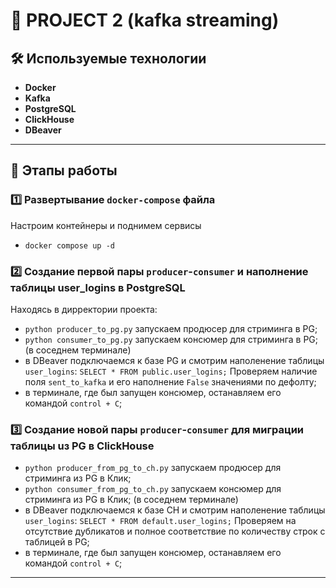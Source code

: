 # 🚀 PROJECT 2 (kafka streaming)

## 🛠 Используемые технологии
- **Docker**
- **Kafka**
- **PostgreSQL**
- **ClickHouse**
- **DBeaver**

______________________________________________________________________________________
## 📌 Этапы работы
### 1️⃣ Развертывание `docker-compose` файла
Настроим контейнеры и поднимем сервисы
- `docker compose up -d`

### 2️⃣ Создание первой пары `producer`-`consumer` и наполнение таблицы user_logins в PostgreSQL
Находясь в дирректории проекта:
- `python producer_to_pg.py` запускаем продюсер для стриминга в PG;
- `python consumer_to_pg.py` запускаем консюмер для стриминга в PG; (в соседнем терминале)
- в DBeaver подключаемся к базе PG и смотрим наполенение таблицы `user_logins`:
    `SELECT * FROM public.user_logins;` Проверяем наличие поля `sent_to_kafka` и его наполнение `False` значениями по дефолту;
- в терминале, где был запущен консюмер, останавляем его командой `control + C`;

### 3️⃣ Создание новой пары `producer`-`consumer` для миграции таблицы uз PG в ClickHouse
- `python producer_from_pg_to_ch.py` запускаем продюсер для стриминга из PG в Клик;
- `python consumer_from_pg_to_ch.py` запускаем консюмер для стриминга из PG в Клик; (в соседнем терминале)
- в DBeaver подключаемся к базе CH и смотрим наполенение таблицы `user_logins`:
    `SELECT * FROM default.user_logins;` Проверяем на отсутствие дубликатов и полное соответствие по количеству строк с таблицей в PG;
- в терминале, где был запущен консюмер, останавляем его командой `control + C`;

______________________________________________________________________________________
